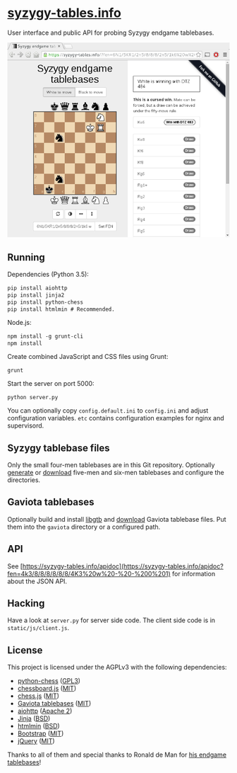 [syzygy-tables.info](https://syzygy-tables.info)
================================================

User interface and public API for probing Syzygy endgame tablebases.

[![Screenshot of the longest winning 6 piece endgame](/screenshot.png)](https://syzygy-tables.info/?fen=6N1/5KR1/2n5/8/8/8/2n5/1k6%20w%20-%20-%200%201)

Running
-------

Dependencies (Python 3.5):

    pip install aiohttp
    pip install jinja2
    pip install python-chess
    pip install htmlmin # Recommended.

Node.js:

    npm install -g grunt-cli
    npm install

Create combined JavaScript and CSS files using Grunt:

    grunt

Start the server on port 5000:

    python server.py

You can optionally copy `config.default.ini` to `config.ini` and adjust
configuration variables. `etc` contains configuration examples for nginx and
supervisord.

Syzygy tablebase files
----------------------

Only the small four-men tablebases are in this Git repository.
Optionally [generate](https://github.com/syzygy1/tb) or
[download](http://oics.olympuschess.com/tracker/index.php)
five-men and six-men tablebases and configure the directories.

Gaviota tablebases
------------------

Optionally build and install [libgtb](https://github.com/michiguel/Gaviota-Tablebases)
and [download](http://www.olympuschess.com/egtb/gaviota/filelist.txt)
Gaviota tablebase files. Put them into the `gaviota` directory or
a configured path.

API
---

See [https://syzygy-tables.info/apidoc](https://syzygy-tables.info/apidoc?fen=4k3/8/8/8/8/8/8/4K3%20w%20-%20-%200%201)
for information about the JSON API.

Hacking
-------

Have a look at `server.py` for server side code. The client side code is in
`static/js/client.js`.

License
-------

This project is licensed under the AGPLv3 with the following dependencies:

* [python-chess](https://github.com/niklasf/python-chess) ([GPL3](https://github.com/niklasf/python-chess/blob/master/LICENSE))
* [chessboard.js](http://chessboardjs.com/) ([MIT](https://github.com/oakmac/chessboardjs/blob/master/LICENSE))
* [chess.js](https://github.com/jhlywa/chess.js) ([MIT](https://github.com/jhlywa/chess.js/blob/master/LICENSE))
* [Gaviota tablebases](https://github.com/michiguel/Gaviota-Tablebases) ([MIT](https://github.com/michiguel/Gaviota-Tablebases/blob/master/license.txt))
* [aiohttp](http://aiohttp.readthedocs.org/en/stable/) ([Apache 2](https://github.com/KeepSafe/aiohttp/blob/master/LICENSE.txt))
* [Jinja](http://jinja.pocoo.org/) ([BSD](https://github.com/mitsuhiko/jinja2/blob/master/LICENSE))
* [htmlmin](https://htmlmin.readthedocs.org/en/latest/) ([BSD](https://github.com/mankyd/htmlmin/blob/master/LICENSE))
* [Bootstrap](http://getbootstrap.com/) ([MIT](https://github.com/twbs/bootstrap/blob/master/LICENSE))
* [jQuery](https://jquery.com/) ([MIT](https://github.com/jquery/jquery/blob/master/LICENSE.txt))

Thanks to all of them and special thanks to Ronald de Man for [his endgame tablebases](https://github.com/syzygy1/tb)!
